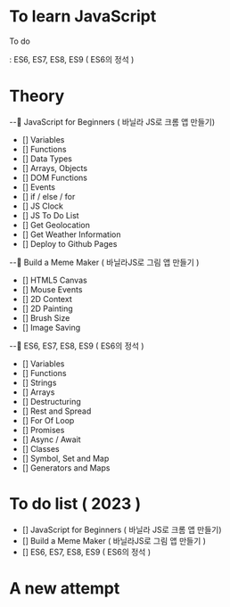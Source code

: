 # To learn JavaScript

To do

: ES6, ES7, ES8, ES9 ( ES6의 정석 )

# Theory

--🥞 JavaScript for Beginners ( 바닐라 JS로 크롬 앱 만들기)

- [] Variables
- [] Functions
- [] Data Types
- [] Arrays, Objects
- [] DOM Functions
- [] Events
- [] if / else / for
- [] JS Clock
- [] JS To Do List
- [] Get Geolocation
- [] Get Weather Information
- [] Deploy to Github Pages

--🥞 Build a Meme Maker ( 바닐라JS로 그림 앱 만들기 )

- [] HTML5 Canvas
- [] Mouse Events
- [] 2D Context
- [] 2D Painting
- [] Brush Size
- [] Image Saving

--🥞 ES6, ES7, ES8, ES9 ( ES6의 정석 )

- [] Variables
- [] Functions
- [] Strings
- [] Arrays
- [] Destructuring
- [] Rest and Spread
- [] For Of Loop
- [] Promises
- [] Async / Await
- [] Classes
- [] Symbol, Set and Map
- [] Generators and Maps

# To do list ( 2023 )

- [] JavaScript for Beginners ( 바닐라 JS로 크롬 앱 만들기)
- [] Build a Meme Maker ( 바닐라JS로 그림 앱 만들기 )
- [] ES6, ES7, ES8, ES9 ( ES6의 정석 )

# A new attempt

